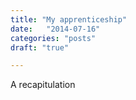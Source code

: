 ```yaml
---
title: "My apprenticeship"
date:   "2014-07-16"
categories: "posts"
draft: "true"

---
```


A recapitulation

